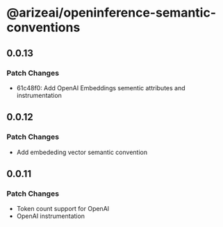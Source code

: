 # @arizeai/openinference-semantic-conventions

## 0.0.13

### Patch Changes

- 61c48f0: Add OpenAI Embeddings sementic attributes and instrumentation

## 0.0.12

### Patch Changes

- Add embededing vector semantic convention

## 0.0.11

### Patch Changes

- Token count support for OpenAI
- OpenAI instrumentation
